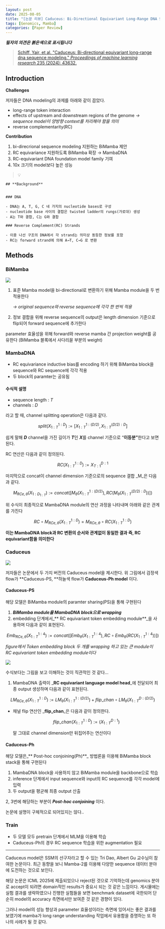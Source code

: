 ```yaml
---
layout: post
date: 2025-08-05
title: "[논문 리뷰] Caduceus: Bi-Directional Equivariant Long-Range DNA Sequence Modeling"
tags: [Genomics, Mamba]
categories: [Paper Review]
---
```


<span class="notion-red">_**필자의 의견은 붉은색으로 표시됩니다**_</span>


> [Schiff, Yair, et al. "Caduceus: Bi-directional equivariant long-range dna sequence modeling." ](https://pmc.ncbi.nlm.nih.gov/articles/PMC12189541/)[_Proceedings of machine learning research_](https://pmc.ncbi.nlm.nih.gov/articles/PMC12189541/)[ 235 (2024): 43632.](https://pmc.ncbi.nlm.nih.gov/articles/PMC12189541/)



## Introduction


**Challenges**


저자들은 DNA modeling의 과제를 아래와 같이 꼽았다.

- long-range token interaction
- effects of upstream and downstream regions of the genome 
_→ sequence model이 양방향 context를 처리해야 함을 의미_
- reverse complementarity(RC)

**Contribution**

1. bi-direcrional sequence modeling 지원하는 BiMamba 제안
1. RC equivariance 지원하도록 BiMamba 확장 → MambaDNA
1. RC-equivariant DNA foundation model family 기여
1. 10x 크기의 model보다 높은 성능

> 💡 


	## **Background**


	### DNA

	- DNA는 A, T, G, C 네 가지의 nucleotide bases로 구성
	- nucleotide base 사이의 결합은 twisted ladder의 rungs(가로대) 생성
	- A는 T와 결합, C는 G와 결합

	### Reverse Complement(RC) Strands

	- 이중 나선 구조의 DNA에서 각 strand는 의미상 동등한 정보를 포함
	- RC는 forward strand에 의해 A→T, C→G 로 변환


## Methods



### BiMamba


![](https://prod-files-secure.s3.us-west-2.amazonaws.com/542b861c-36a8-4051-84e5-8804b6728dba/2c247d59-7815-4980-99f0-8f0d21f445a7/image.png?X-Amz-Algorithm=AWS4-HMAC-SHA256&X-Amz-Content-Sha256=UNSIGNED-PAYLOAD&X-Amz-Credential=ASIAZI2LB466TFOED56R%2F20250920%2Fus-west-2%2Fs3%2Faws4_request&X-Amz-Date=20250920T120113Z&X-Amz-Expires=3600&X-Amz-Security-Token=IQoJb3JpZ2luX2VjEHIaCXVzLXdlc3QtMiJIMEYCIQDaRzVMhxZwB5PkQtjBMsb8sY6S6pmQRAuGgL6T2UWEFgIhALKFvDUnk%2FOEiTNab8OjMcV%2FPGATQS7cUsemQNAhf4pGKogECOv%2F%2F%2F%2F%2F%2F%2F%2F%2F%2FwEQABoMNjM3NDIzMTgzODA1Igxh%2BPovnHMk%2BWIve98q3AOzraO2AUazs46CYfNGKlU3vazaszCHoHSqfYQ8MPGGHbzkKO8S28T6CU05Xdz%2BOk%2B9tcb5yXXT19DT%2F9kpSSlXTQgM0CMi6j99XmHM6C3e76iecKJ6nQK7O2h6hpA9peVnzuDfU%2F%2BCcljcB2acHpp%2BTnJQMYXeOGdhk4%2FRI8PjRBsoKJCMVLuWpJr6vEh4Z0H49QW44LGqsN0ysdkTEHnFrb7SSSUfLfxDAIIw39GArT9ctEaxj4WXa8Y4O6Q0WG2y3hDMPhfDwBhMYugkZc2UooKivTcDXP50wBfpjHvgH3rNaQlAPFNhsRPZOInOqOarn9LSGLyr5nkY7hClUz%2FJ8bjRZN39ZzK6Qpd5R77dPoWdr5n6KiQU8KaWGDt6TktiKe8XmJOFP7QZTWuhZ4049P4IMqXFe%2FZtorLHEqHlgKFvw5NrLyTlYjhtuDmKq%2FCQZa10IIAkQGfIOtp74w6k6I8KBEO9G753lUncYETPqOoBdNiKbxk8wN16WY8zZTyf%2F6MpoS3JvIAmup8xRH3iIyGHoekMTCrBvq4cd1ETnkY8ZWveaPhOnO9A%2BGU0JdqoR5UkGJHi92D0RlNGxT%2Bc1zdhfmssPeVKwSXaRfjce2D3WQl48D0n1AM5nDCH6rnGBjqkAVyKP6dT61zZ1v%2Fs3vUyPnzgVmZbaf65qqqKsA1PEcP%2F57oRhkp76tPC70BBulZyZtdStpy%2FMJbZS3UtmRcCF9QON%2FuJDCf%2FkuLcyEBCnKOqqxbinH6iy%2FALeBLU9ty6yiKorOvCeONJBrJ1D7jVlfnWIoK5sSGR9awfLpQlBh1fxK9b4Va1ycB2R3KO8oVPk0tUSJ47y4V52BW3Di%2BCAKDP9hR8&X-Amz-Signature=cfd3cac2b8994559f71ea77390c4d53d0e10c7504798e4db0e1aab26386225a7&X-Amz-SignedHeaders=host&x-amz-checksum-mode=ENABLED&x-id=GetObject)

1. 표준 Mamba model을 bi-directional로 변환하기 위해 Mamba module을 두 번 적용한다

	_→ original sequence와 reverse sequence에 각각 한 번씩 적용_

1. 정보 결합을 위해 reverse sequence의 output은 length dimension 기준으로 flip되어 forward sequence에 추가한다

parameter 효율성을 위해 forward와 reverse mamba 간 projection weight를 공유한다 (BiMamba 블록에서 사다리꼴 부분의 weight)



### MambaDNA

- RC equivariance inductive bias를 encoding 하기 위해 BiMamba block을 sequence와 RC sequence에 각각 적용
- 두 block의 paramter는 공유됨


#### 수식적 설명

- sequence length : _T_
- channels : _D_

라고 할 때,  channel splitting operation은 다음과 같다.


$$
split(X^{1:D}_{1:T}):=[X^{1:(D/2)}_{1:T},X^{(D/2):D}_{1:T}]
$$


<span class="notion-red">쉽게 말해 </span><span class="notion-red">_**D**_</span><span class="notion-red"> channel을 가진 길이가 </span><span class="notion-red">_**T**_</span><span class="notion-red">인 </span><span class="notion-red">_**X**_</span><span class="notion-red">를 channel 기준으로 “</span><span class="notion-red">**이등분”**</span><span class="notion-red">한다고 보면 된다.</span>


RC 연산은 다음과 같이 정의된다.


$$
RC(X^{1:D}_{1:T}):=X^{D:1}_{T:1}
$$


마지막으로 concat이 channel dimension 기준으로의 sequence 결합 _M_은 다음과 같다.


$$
M_{RCe,\theta}(X_{1:D_{1:T}}):=concat([M_{\theta}(X^{1:(D/2)}_{1:T}),RC(M_{\theta}(X^{(D/2):D}_{1:T}))])
$$


위 수식이 최종적으로 MambaDNA module의 연산 과정을 나타내며 아래와 같은 관계를 가진다


$$
RC\circ M_{RCe,\theta}(X^{1:D}_{1:T}) = M_{RCe,\theta} \circ RC(X^{1:D}_{1:T})
$$


**이는 MambaDNA block과 RC 변환의 순서와 관계없이 동일한 결과 즉, RC equivariant함을 의미한다**



### Caduceus


![](https://prod-files-secure.s3.us-west-2.amazonaws.com/542b861c-36a8-4051-84e5-8804b6728dba/f94a60d7-8145-473b-aef9-7c68d3ec604a/image.png?X-Amz-Algorithm=AWS4-HMAC-SHA256&X-Amz-Content-Sha256=UNSIGNED-PAYLOAD&X-Amz-Credential=ASIAZI2LB466TFOED56R%2F20250920%2Fus-west-2%2Fs3%2Faws4_request&X-Amz-Date=20250920T120113Z&X-Amz-Expires=3600&X-Amz-Security-Token=IQoJb3JpZ2luX2VjEHIaCXVzLXdlc3QtMiJIMEYCIQDaRzVMhxZwB5PkQtjBMsb8sY6S6pmQRAuGgL6T2UWEFgIhALKFvDUnk%2FOEiTNab8OjMcV%2FPGATQS7cUsemQNAhf4pGKogECOv%2F%2F%2F%2F%2F%2F%2F%2F%2F%2FwEQABoMNjM3NDIzMTgzODA1Igxh%2BPovnHMk%2BWIve98q3AOzraO2AUazs46CYfNGKlU3vazaszCHoHSqfYQ8MPGGHbzkKO8S28T6CU05Xdz%2BOk%2B9tcb5yXXT19DT%2F9kpSSlXTQgM0CMi6j99XmHM6C3e76iecKJ6nQK7O2h6hpA9peVnzuDfU%2F%2BCcljcB2acHpp%2BTnJQMYXeOGdhk4%2FRI8PjRBsoKJCMVLuWpJr6vEh4Z0H49QW44LGqsN0ysdkTEHnFrb7SSSUfLfxDAIIw39GArT9ctEaxj4WXa8Y4O6Q0WG2y3hDMPhfDwBhMYugkZc2UooKivTcDXP50wBfpjHvgH3rNaQlAPFNhsRPZOInOqOarn9LSGLyr5nkY7hClUz%2FJ8bjRZN39ZzK6Qpd5R77dPoWdr5n6KiQU8KaWGDt6TktiKe8XmJOFP7QZTWuhZ4049P4IMqXFe%2FZtorLHEqHlgKFvw5NrLyTlYjhtuDmKq%2FCQZa10IIAkQGfIOtp74w6k6I8KBEO9G753lUncYETPqOoBdNiKbxk8wN16WY8zZTyf%2F6MpoS3JvIAmup8xRH3iIyGHoekMTCrBvq4cd1ETnkY8ZWveaPhOnO9A%2BGU0JdqoR5UkGJHi92D0RlNGxT%2Bc1zdhfmssPeVKwSXaRfjce2D3WQl48D0n1AM5nDCH6rnGBjqkAVyKP6dT61zZ1v%2Fs3vUyPnzgVmZbaf65qqqKsA1PEcP%2F57oRhkp76tPC70BBulZyZtdStpy%2FMJbZS3UtmRcCF9QON%2FuJDCf%2FkuLcyEBCnKOqqxbinH6iy%2FALeBLU9ty6yiKorOvCeONJBrJ1D7jVlfnWIoK5sSGR9awfLpQlBh1fxK9b4Va1ycB2R3KO8oVPk0tUSJ47y4V52BW3Di%2BCAKDP9hR8&X-Amz-Signature=959c84f9d1daa299c45ba84a8dab738934ca8f130675d208672e9740d3f4ec2e&X-Amz-SignedHeaders=host&x-amz-checksum-mode=ENABLED&x-id=GetObject)


저자들은 논문에서 두 가지 버전의 Caduceus model을 제시한다. 위 그림에서 검정색 flow가 **Caduceus-PS, **하늘색 flow가 **Caduceus-Ph model** 이다.



#### Caduceus-PS


해당 모델은 BiMamba module의 paramter sharing(PS)을 통해 구현된다

1. _**BiMamba module을 MambaDNA block으로 wrapping**_
1. embedding 단계에서_** RC equivariant token embedding module**_을 사용하며 다음과 같이 표현된다.

$$
Emb_{RCe,\theta}(X^{1:4}_{1:T}):=concat([Emb_{\theta}(X^{1:4}_{1:T}),RC \circ Emb_{\theta}(RC(X^{1:4}_{1:T}))])
$$


_figure에서 Token embedding block 두 개를 wrapping 하고 있는 큰 module이 RC equivariant token embedding module이다_


![](https://prod-files-secure.s3.us-west-2.amazonaws.com/542b861c-36a8-4051-84e5-8804b6728dba/b175e4da-71eb-4e91-8c23-a06dabe673c9/image.png?X-Amz-Algorithm=AWS4-HMAC-SHA256&X-Amz-Content-Sha256=UNSIGNED-PAYLOAD&X-Amz-Credential=ASIAZI2LB466TFOED56R%2F20250920%2Fus-west-2%2Fs3%2Faws4_request&X-Amz-Date=20250920T120113Z&X-Amz-Expires=3600&X-Amz-Security-Token=IQoJb3JpZ2luX2VjEHIaCXVzLXdlc3QtMiJIMEYCIQDaRzVMhxZwB5PkQtjBMsb8sY6S6pmQRAuGgL6T2UWEFgIhALKFvDUnk%2FOEiTNab8OjMcV%2FPGATQS7cUsemQNAhf4pGKogECOv%2F%2F%2F%2F%2F%2F%2F%2F%2F%2FwEQABoMNjM3NDIzMTgzODA1Igxh%2BPovnHMk%2BWIve98q3AOzraO2AUazs46CYfNGKlU3vazaszCHoHSqfYQ8MPGGHbzkKO8S28T6CU05Xdz%2BOk%2B9tcb5yXXT19DT%2F9kpSSlXTQgM0CMi6j99XmHM6C3e76iecKJ6nQK7O2h6hpA9peVnzuDfU%2F%2BCcljcB2acHpp%2BTnJQMYXeOGdhk4%2FRI8PjRBsoKJCMVLuWpJr6vEh4Z0H49QW44LGqsN0ysdkTEHnFrb7SSSUfLfxDAIIw39GArT9ctEaxj4WXa8Y4O6Q0WG2y3hDMPhfDwBhMYugkZc2UooKivTcDXP50wBfpjHvgH3rNaQlAPFNhsRPZOInOqOarn9LSGLyr5nkY7hClUz%2FJ8bjRZN39ZzK6Qpd5R77dPoWdr5n6KiQU8KaWGDt6TktiKe8XmJOFP7QZTWuhZ4049P4IMqXFe%2FZtorLHEqHlgKFvw5NrLyTlYjhtuDmKq%2FCQZa10IIAkQGfIOtp74w6k6I8KBEO9G753lUncYETPqOoBdNiKbxk8wN16WY8zZTyf%2F6MpoS3JvIAmup8xRH3iIyGHoekMTCrBvq4cd1ETnkY8ZWveaPhOnO9A%2BGU0JdqoR5UkGJHi92D0RlNGxT%2Bc1zdhfmssPeVKwSXaRfjce2D3WQl48D0n1AM5nDCH6rnGBjqkAVyKP6dT61zZ1v%2Fs3vUyPnzgVmZbaf65qqqKsA1PEcP%2F57oRhkp76tPC70BBulZyZtdStpy%2FMJbZS3UtmRcCF9QON%2FuJDCf%2FkuLcyEBCnKOqqxbinH6iy%2FALeBLU9ty6yiKorOvCeONJBrJ1D7jVlfnWIoK5sSGR9awfLpQlBh1fxK9b4Va1ycB2R3KO8oVPk0tUSJ47y4V52BW3Di%2BCAKDP9hR8&X-Amz-Signature=05571bca5589e8e41e49390b3a4cc493778329f828fafa539b8f0afba00a27aa&X-Amz-SignedHeaders=host&x-amz-checksum-mode=ENABLED&x-id=GetObject)


<span class="notion-red">수식보다는 그림을 보고 이해하는 것이 직관적인 것 같다…</span>

1. MambaDNA 출력이 _**RC equivariant language model head**_에 전달되어 최종 output 생성하며 다음과 같이 표현된다.

$$
LM_{RCe,\theta}(X^{1:D}_{1:T}):= LM_{\theta}(X^{1:(D/2)}_{1:T})+flip\_chan\circ LM_{\theta}(X^{D:(D/2)}_{1:T})
$$

- 채널 flip 연산인 _**flip\_chan**_은 다음과 같이 정의한다.

	$$
	flip\_chan(X^{1:D}_{1:T}):=(X^{D:1}_{1:T})
	$$


	말 그대로 channel dimension만 뒤집어주는 연산이다



#### Caduceus-Ph


해당 모델은_** Post-hoc conjoining(Ph)**_ 방법론을 이용해 BiMamba block stack을 통해 구현된다

1. MambaDNA block을 사용하지 않고 BiMamba module을 backbone으로 학습
1. inference 단계에서 input sequence와 input의 RC sequence를 각각 model에 입력
1. 두 output을 평균해 최종 output 산출

2, 3번에 해당하는 부분이 _**Post-hoc conjoining**_ 이다.


<span class="notion-red">논문에 설명이 구체적으로 되어있지는 않다..</span>



### Train

- 두 모델 모두 pretrain 단계에서 MLM을 이용해 학습
- Caduceus-Ph의 경우 RC sequence 학습을 위한 augmentation 필요

---


<span class="notion-red">Caduceus model은 SSM의 선구자라고 할 수 있는 Tri Dao, Albert Gu 교수님이 참여한 논문이다. 최근 동향을 보니 Mamba-2를 이용해 다양한 sequence 데이터 분야에 도전하는 것으로 보인다.</span>


<span class="notion-red">해당 논문은 ICML 2025에 제출되었으나 reject된 것으로 기억하는데 genomics 분야로 accept이 되려면 domain적인 results가 중요시 되는 것 같은 느낌이다. 게시물에는 실험 결과를 생략하였으나 진행한 실험들을 보면 benchmark dataset에 국한되어 단순히 model의 accuracy 측면에서만 보여준 것 같은 경향이 있다.</span>


<span class="notion-red">그러나 model의 성능 향상과 parameter 효율성이라는 측면에 있어서는 좋은 결과를 보였기에 mamba가 long range understanding 작업에서 유용함을 증명하는 또 하나의 사례가 될 것 같다.</span>

